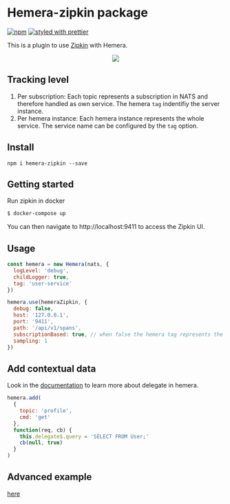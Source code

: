 # Hemera-zipkin package

[![npm](https://img.shields.io/npm/v/hemera-zipkin.svg?maxAge=3600)](https://www.npmjs.com/package/hemera-zipkin)
[![styled with prettier](https://img.shields.io/badge/styled_with-prettier-ff69b4.svg)](#badge)

This is a plugin to use [Zipkin](http://zipkin.io/) with Hemera.

<p align="center">
<img src="https://github.com/hemerajs/hemera/blob/master/packages/hemera-zipkin/media/zipkin-dependency-graph.PNG" style="max-width:100%;">
</p>

## Tracking level

1.  Per subscription: Each topic represents a subscription in NATS and therefore handled as own service. The hemera `tag` indentifiy the server instance.
2.  Per hemera instance: Each hemera instance represents the whole service. The service name can be configured by the `tag` option.

## Install

```
npm i hemera-zipkin --save
```

## Getting started

Run zipkin in docker

```bash
$ docker-compose up
```

You can then navigate to http://localhost:9411 to access the Zipkin UI.

## Usage

```js
const hemera = new Hemera(nats, {
  logLevel: 'debug',
  childLogger: true,
  tag: 'user-service'
})

hemera.use(hemeraZipkin, {
  debug: false,
  host: '127.0.0.1',
  port: '9411',
  path: '/api/v1/spans',
  subscriptionBased: true, // when false the hemera tag represents the service otherwise the NATS topic name
  sampling: 1
})
```

## Add contextual data

Look in the [documentation](https://hemerajs.github.io/hemera/1_delegate.html) to learn more about delegate in hemera.

```js
hemera.add(
  {
    topic: 'profile',
    cmd: 'get'
  },
  function(req, cb) {
    this.delegate$.query = 'SELECT FROM User;'
    cb(null, true)
  }
)
```

## Advanced example

[here](/examples/monitoring/zipkin.js)

